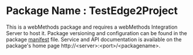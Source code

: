 # Package Name : TestEdge2Project
This is a webMethods package and requires a webMethods Integration Server to host it. Package versioning and configuration can be found in the package [manifest](./TestEdge2Project/manifest.v3) file. Service and API documentation is available on the package's home page http://&lt;server&gt;:&lt;port&gt;/&lt;packagename>.